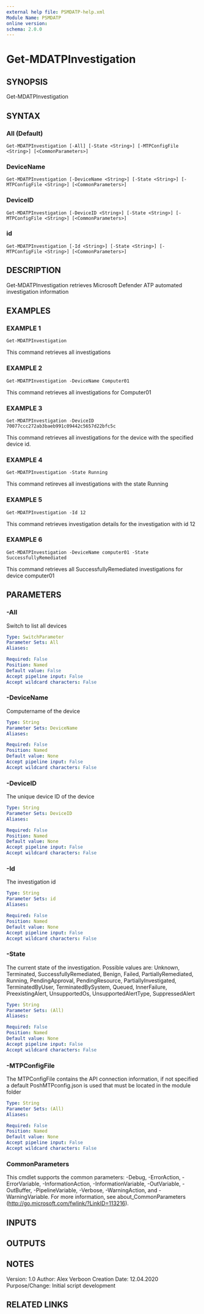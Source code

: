 ```yaml
---
external help file: PSMDATP-help.xml
Module Name: PSMDATP
online version:
schema: 2.0.0
---
```


# Get-MDATPInvestigation

## SYNOPSIS
Get-MDATPInvestigation

## SYNTAX

### All (Default)
```
Get-MDATPInvestigation [-All] [-State <String>] [-MTPConfigFile <String>] [<CommonParameters>]
```

### DeviceName
```
Get-MDATPInvestigation [-DeviceName <String>] [-State <String>] [-MTPConfigFile <String>] [<CommonParameters>]
```

### DeviceID
```
Get-MDATPInvestigation [-DeviceID <String>] [-State <String>] [-MTPConfigFile <String>] [<CommonParameters>]
```

### id
```
Get-MDATPInvestigation [-Id <String>] [-State <String>] [-MTPConfigFile <String>] [<CommonParameters>]
```

## DESCRIPTION
Get-MDATPInvestigation retrieves Microsoft Defender ATP automated investigation information

## EXAMPLES

### EXAMPLE 1
```
Get-MDATPInvestigation
```

This command retrieves all investigations

### EXAMPLE 2
```
Get-MDATPInvestigation -DeviceName Computer01
```

This command retrieves all investigations for Computer01

### EXAMPLE 3
```
Get-MDATPInvestigation -DeviceID 70077ccc272ab3baeb991c09442c5657d22bfc5c
```

This command retrieves all investigations for the device with the specified
device id.

### EXAMPLE 4
```
Get-MDATPInvestigation -State Running
```

This command retireves all investigations with the state Running

### EXAMPLE 5
```
Get-MDATPInvestigation -Id 12
```

This command retrieves investigation details for the investigation with id 12

### EXAMPLE 6
```
Get-MDATPInvestigation -DeviceName computer01 -State SuccessfullyRemediated
```

This command retrieves all SuccessfullyRemediated investigations for device computer01

## PARAMETERS

### -All
Switch to list all devices

```yaml
Type: SwitchParameter
Parameter Sets: All
Aliases:

Required: False
Position: Named
Default value: False
Accept pipeline input: False
Accept wildcard characters: False
```

### -DeviceName
Computername of the device

```yaml
Type: String
Parameter Sets: DeviceName
Aliases:

Required: False
Position: Named
Default value: None
Accept pipeline input: False
Accept wildcard characters: False
```

### -DeviceID
The unique device ID of the device

```yaml
Type: String
Parameter Sets: DeviceID
Aliases:

Required: False
Position: Named
Default value: None
Accept pipeline input: False
Accept wildcard characters: False
```

### -Id
The investigation id

```yaml
Type: String
Parameter Sets: id
Aliases:

Required: False
Position: Named
Default value: None
Accept pipeline input: False
Accept wildcard characters: False
```

### -State
The current state of the investigation.
Possible values are:
Unknown, Terminated, SuccessfullyRemediated, Benign, Failed, PartiallyRemediated, Running, PendingApproval, PendingResource, PartiallyInvestigated, TerminatedByUser, TerminatedBySystem, Queued, InnerFailure, PreexistingAlert, UnsupportedOs, UnsupportedAlertType, SuppressedAlert

```yaml
Type: String
Parameter Sets: (All)
Aliases:

Required: False
Position: Named
Default value: None
Accept pipeline input: False
Accept wildcard characters: False
```

### -MTPConfigFile
The MTPConfigFile contains the API connection information, if not specified a default PoshMTPconfig.json  is used that must be located in the module folder

```yaml
Type: String
Parameter Sets: (All)
Aliases:

Required: False
Position: Named
Default value: None
Accept pipeline input: False
Accept wildcard characters: False
```

### CommonParameters
This cmdlet supports the common parameters: -Debug, -ErrorAction, -ErrorVariable, -InformationAction, -InformationVariable, -OutVariable, -OutBuffer, -PipelineVariable, -Verbose, -WarningAction, and -WarningVariable.
For more information, see about_CommonParameters (http://go.microsoft.com/fwlink/?LinkID=113216).

## INPUTS

## OUTPUTS

## NOTES
Version:        1.0
Author:         Alex Verboon
Creation Date:  12.04.2020
Purpose/Change: Initial script development

## RELATED LINKS
